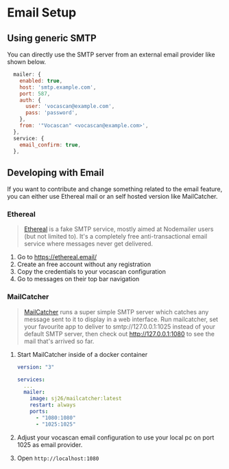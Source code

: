 # Email Setup

## Using generic SMTP

You can directly use the SMTP server from an external email provider like shown below.

```js
  mailer: {
    enabled: true,
    host: 'smtp.example.com',
    port: 587,
    auth: {
      user: 'vocascan@example.com',
      pass: 'password',
    },
    from: '"Vocascan" <vocascan@example.com>',
  },
  service: {
    email_confirm: true,
  },
```

## Developing with Email

If you want to contribute and change something related to the email feature, you can either use Ethereal mail or an self
hosted version like MailCatcher.

### Ethereal

> [Ethereal](https://ethereal.email/) is a fake SMTP service, mostly aimed at Nodemailer users (but not limited to).
> It's a completely free anti-transactional email service where messages never get delivered.

1. Go to https://ethereal.email/
2. Create an free account without any registration
3. Copy the credentials to your vocascan configuration
4. Go to messages on their top bar navigation

### MailCatcher

> [MailCatcher](https://mailcatcher.me/) runs a super simple SMTP server which catches any message sent to it to display
> in a web interface. Run mailcatcher, set your favourite app to deliver to smtp://127.0.0.1:1025 instead of your
> default SMTP server, then check out http://127.0.0.1:1080 to see the mail that's arrived so far.

1. Start MailCatcher inside of a docker container

   ```yml
   version: "3"

   services:
     ...
     mailer:
       image: sj26/mailcatcher:latest
       restart: always
       ports:
         - "1080:1080"
         - "1025:1025"
   ```

2. Adjust your vocascan email configuration to use your local pc on port 1025 as email provider.
3. Open `http://localhost:1080`
